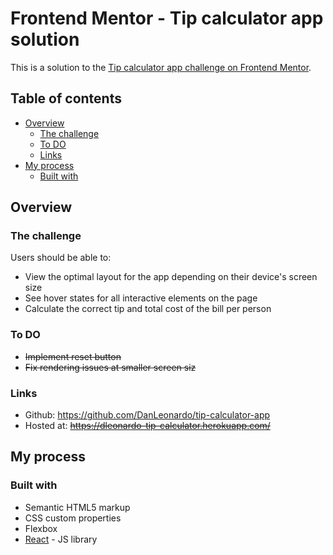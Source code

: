 # Frontend Mentor - Tip calculator app solution

This is a solution to the [Tip calculator app challenge on Frontend Mentor](https://www.frontendmentor.io/challenges/tip-calculator-app-ugJNGbJUX).

## Table of contents

- [Overview](#overview)
  - [The challenge](#the-challenge)
  - [To DO](#to-do)
  - [Links](#links)
- [My process](#my-process)
  - [Built with](#built-with)

## Overview

### The challenge

Users should be able to:

- View the optimal layout for the app depending on their device's screen size
- See hover states for all interactive elements on the page
- Calculate the correct tip and total cost of the bill per person

### To DO

- ~~Implement reset button~~
- ~~Fix rendering issues at smaller screen siz~~

### Links

- Github: https://github.com/DanLeonardo/tip-calculator-app
- Hosted at: ~~https://dleonardo-tip-calculator.herokuapp.com/~~

## My process

### Built with

- Semantic HTML5 markup
- CSS custom properties
- Flexbox
- [React](https://reactjs.org/) - JS library
